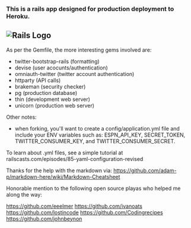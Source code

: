 ### This is a rails app designed for production deployment to Heroku.
![Rails Logo](https://raw.github.com/mxstrand/mxspro/master/app/assets/images/rails.png "Rails Logo")
------

As per the Gemfile, the more interesting gems involved are:

* twitter-bootstrap-rails (formatting)
* devise (user acocunts/authentication)
* omniauth-twitter (twitter account authentication)
* httparty (API calls)
* brakeman (security checker)
* pg (production database)
* thin (development web server)
* unicorn (production web server)

Other notes:
* when forking, you'll want to create a config/application.yml file and include your ENV variables such as:  ESPN_API_KEY, SECRET_TOKEN, TWITTER_CONSUMER_KEY, and TWITTER_CONSUMER_SECRET.


To learn about .yml files, see a simple tutorial at railscasts.com/episodes/85-yaml-configuration-revised

Thanks for the help with the markdown via:
https://github.com/adam-p/markdown-here/wiki/Markdown-Cheatsheet

Honorable mention to the following open source playas who helped me along the way:

https://github.com/eeelmer
https://github.com/ivanoats
https://github.com/lostincode
https://github.com/Codingrecipes
https://github.com/johnbeynon
